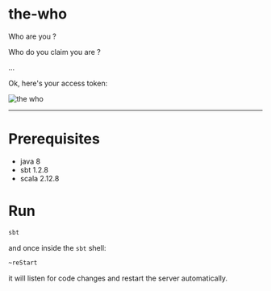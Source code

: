 the-who
=======

Who are you ?

Who do you claim you are ?

...

Ok, here's your access token:

![the who](https://pbs.twimg.com/profile_images/836889785528631297/g4iwfxBE.jpg)

----

Prerequisites
=============

- java 8
- sbt 1.2.8
- scala 2.12.8


Run
===

```bash
sbt
```

and once inside the `sbt` shell:

```bash
~reStart
```

it will listen for code changes and restart the server automatically.
